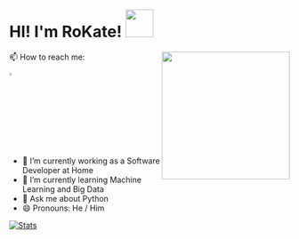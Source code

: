 <h1>HI! I'm RoKate! <img src="https://media.giphy.com/media/12oufCB0MyZ1Go/giphy.gif" width="50"></h1>

<img align='right' src="https://media.giphy.com/media/M9gbBd9nbDrOTu1Mqx/giphy.gif" width="230">

📫 How to reach me:   

<a href="mailto:rokate1990@gmail.com"> <img src="https://img.icons8.com/fluent/48/000000/gmail.png" width="3.5%"/> </a>
  - 🔭 I’m currently working as a Software Developer at Home
  - 🌱 I’m currently learning Machine Learning and Big Data
  - 💬 Ask me about Python
  - 😄 Pronouns: He / Him
  
  [![Stats](https://github-readme-stats.vercel.app/api?username=rokate&show_icons=true&theme=merko)](https://github-readme-stats.vercel.app/api?username=rokate&show_icons=true&theme=merko)
